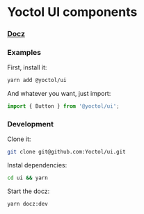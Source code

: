 # Yoctol UI components

### [Docz](https://yoctol-ui.netlify.com)

### Examples

First, install it:

```bash
yarn add @yoctol/ui
```

And whatever you want, just import:

```js
import { Button } from '@yoctol/ui';
```

### Development

Clone it:

```bash
git clone git@github.com:Yoctol/ui.git
```

Instal dependencies:

```bash
cd ui && yarn
```

Start the docz:

```bash
yarn docz:dev
```
